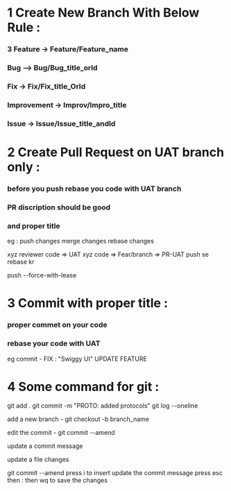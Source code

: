 # 1 Create New Branch With Below Rule :
### 3 Feature -> Feature/Feature_name
### Bug    --> Bug/Bug_title_orId
### Fix    -> Fix/Fix_title_OrId
### Improvement  -> Improv/Impro_title
### Issue     -> Issue/Issue_title_andId

# 2 Create Pull Request on UAT branch only :
### before you push rebase you code with UAT branch 
### PR discription should be good 
### and proper title

eg :
push changes
merge changes
rebase changes


xyz reviewer code => UAT
xyz code => Fear/branch => PR-UAT
push se rebase kr

push --force-with-lease

# 3 Commit with proper title :
### proper commet on your code 
### rebase your code with UAT 
eg commit - 
FIX : "Swiggy UI"
UPDATE
FEATURE

# 4 Some command for git :

git add . 
git commit -m "PROTO: added protocols"
git log --oneline


add a new branch - git checkout -b branch_name

edit the commit - git commit --amend
 

update a commit message 

update a file changes 

git commit --amend 
press i to insert update the commit message 
press esc then : then wq to save the changes 
